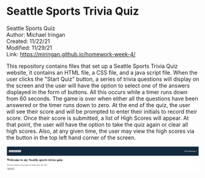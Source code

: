 # Seattle Sports Trivia Quiz<br>
Seattle Sports Quiz<br>
Author: Michael Iringan<br>
Created: 11/22/21<br>
Modified: 11/29/21<br>
Link: https://miringan.github.io/homework-week-4/

This repository contains files that set up a Seattle Sports Trivia Quiz website, it contains an HTML file, a CSS file, and a java script file. When the user clicks the "Start Quiz" button, a series of trivia questions will display on the screen and the user will have the option to select one of the answers displayed in the form of buttons. All this occurs while a timer runs down from 60 seconds. The game is over when either all the questions have been answered or the timer runs down to zero. At the end of the quiz, the user will see their score and will be prompted to enter their initials to record their score. Once their score is submitted, a list of High Scores will appear. At that point, the user will have the option to take the quiz again or clear all high scores. Also, at any given time, the user may view the high scores via the button in the top left hand corner of the screen.

![screenshot](screenshot.png?raw=true "Screenshot")
